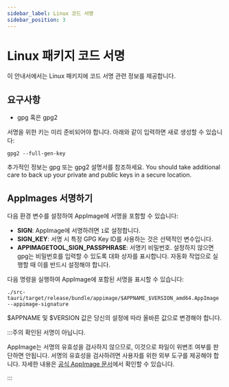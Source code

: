 ```yaml
---
sidebar_label: Linux 코드 서명
sidebar_position: 3
---
```


# Linux 패키지 코드 서명

이 안내서에서는 Linux 패키지에 코드 서명 관련 정보를 제공합니다.

## 요구사항

- gpg 혹은 gpg2

서명을 위한 키는 미리 준비되어야 합니다. 아래와 같이 입력하면 새로 생성할 수 있습니다:

```shell
gpg2 --full-gen-key
```

추가적인 정보는 gpg 또는 gpg2 설명서를 참조하세요. You should take additional care to back up your private and public keys in a secure location.

## AppImages 서명하기

다음 환경 변수를 설정하여 AppImage에 서명을 포함할 수 있습니다:

- **SIGN**: AppImage에 서명하려면 `1`로 설정합니다.
- **SIGN_KEY**: 서명 시 특정 GPG Key ID를 사용하는 것은 선택적인 변수입니다.
- **APPIMAGETOOL_SIGN_PASSPHRASE**: 서명키 비밀번호. 설정하지 않으면 gpg는 비밀번호를 입력할 수 있도록 대화 상자를 표시합니다. 자동화 작업으로 실행할 때 이를 반드시 설정해야 합니다.

다음 명령을 실행하여 AppImage에 포함된 서명을 표시할 수 있습니다:

```shell
./src-tauri/target/release/bundle/appimage/$APPNAME_$VERSION_amd64.AppImage --appimage-signature
```

$APPNAME 및 $VERSION 값은 당신의 설정에 따라 올바른 값으로 변경해야 합니다.

:::주의 확인된 서명이 아닙니다.

AppImage는 서명의 유효성을 검사하지 않으므로, 이것으로 파일이 위변조 여부를 판단하면 안됩니다. 서명의 유효성을 검사하려면 사용자를 위한 외부 도구를 제공해야 합니다. 자세한 내용은 [공식 AppImage 문서][]에서 확인할 수 있습니다.

:::

[공식 AppImage 문서]: https://docs.appimage.org/packaging-guide/optional/signatures.html
